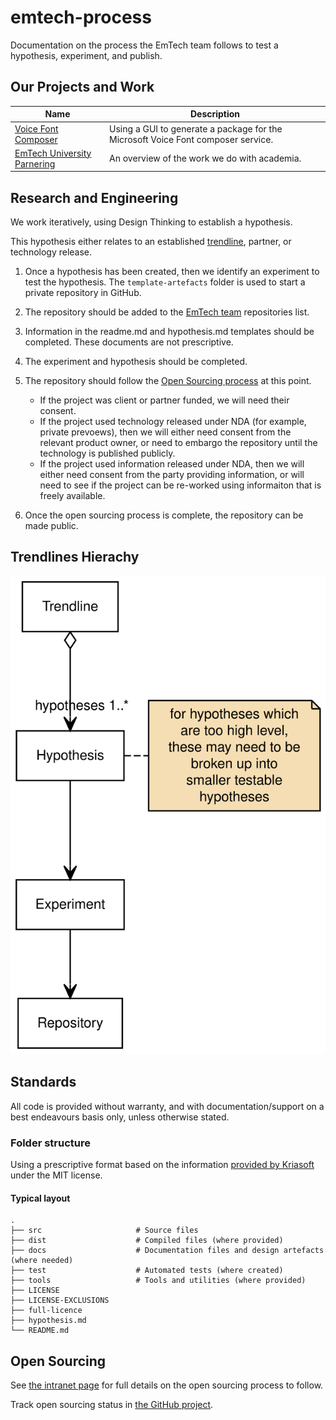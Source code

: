 # emtech-process

Documentation on the process the EmTech team follows to test a hypothesis, experiment, and publish.

## Our Projects and Work

| Name                                                                                   | Description                                                                      |
| -------------------------------------------------------------------------------------- | -------------------------------------------------------------------------------- |
| [Voice Font Composer](https://github.com/Avanade/VoiceFontComposer)                    | Using a GUI to generate a package for the Microsoft Voice Font composer service. |
| [EmTech University Parnering](https://github.com/Avanade/emtech-university-partnering) | An overview of the work we do with academia.                                     |

## Research and Engineering

We work iteratively, using Design Thinking to establish a hypothesis.

This hypothesis either relates to an established [trendline](https://www.avanade.com/en/thinking/research-and-insights/trendlines/emerging-technologies), partner, or technology release.

1. Once a hypothesis has been created, then we identify an experiment to test the hypothesis. The `template-artefacts` folder is used to start a private repository in GitHub.

2. The repository should be added to the [EmTech team](https://github.com/orgs/Avanade/teams/emtech) repositories list.

3. Information in the readme.md and hypothesis.md templates should be completed. These documents are not prescriptive.

4. The experiment and hypothesis should be completed.

5. The repository should follow the [Open Sourcing process](https://avanade.sharepoint.com/sites/GrowthOffice/SitePages/EmTech-Open-Sourcing.aspx) at this point.

   - If the project was client or partner funded, we will need their consent.
   - If the project used technology released under NDA (for example, private prevoews), then we will either need consent from the relevant product owner, or need to embargo the repository until the technology is published publicly.
   - If the project used information released under NDA, then we will either need consent from the party providing information, or will need to see if the project can be re-worked using informaiton that is freely available.

6. Once the open sourcing process is complete, the repository can be made public.

## Trendlines Hierachy

![](./process-assets/relation.svg)

## Standards

All code is provided without warranty, and with documentation/support on a best endeavours basis only, unless otherwise stated.

### Folder structure

Using a prescriptive format based on the information [provided by Kriasoft](https://github.com/KriaSoft/Folder-Structure-Conventions) under the MIT license.

#### Typical layout

    .
    ├── src                     # Source files
    ├── dist                    # Compiled files (where provided)
    ├── docs                    # Documentation files and design artefacts (where needed)
    ├── test                    # Automated tests (where created)
    ├── tools                   # Tools and utilities (where provided)
    ├── LICENSE
    ├── LICENSE-EXCLUSIONS
    ├── full-licence
    ├── hypothesis.md
    └── README.md

## Open Sourcing

See [the intranet page](https://avanade.sharepoint.com/sites/GrowthOffice/SitePages/EmTech-Open-Sourcing.aspx) for full details on the open sourcing process to follow.

Track open sourcing status in [the GitHub project](https://github.com/orgs/Avanade/projects/1).
